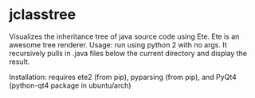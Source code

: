 jclasstree
===
Visualizes the inheritance tree of java source code using Ete. Ete is an awesome tree renderer.
Usage: run using python 2 with no args. It recursively pulls in .java files below the current directory and display the result.

Installation: requires ete2 (from pip), pyparsing (from pip), and PyQt4 (python-qt4 package in ubuntu/arch)
